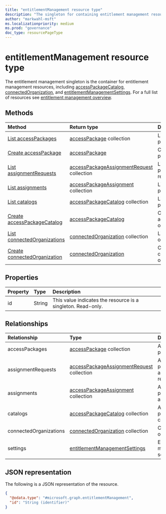 ```yaml
---
title: "entitlementManagement resource type"
description: "The singleton for containing entitlement management resources."
author: "markwahl-msft"
ms.localizationpriority: medium
ms.prod: "governance"
doc_type: resourcePageType
---
```

# entitlementManagement resource type

The entitlement management singleton is the container for entitlement management resources, including [accessPackageCatalog](accesspackagecatalog.md), [connectedOrganization](connectedorganization.md), and [entitlementManagementSettings](entitlementmanagementsettings.md).  For a full list of resources see [entitlement management overview](entitlementmanagement-root.md).

## Methods
|Method|Return type|Description|
|:---|:---|:---|
|[List accessPackages](../api/entitlementmanagement-list-accesspackages.md)|[accessPackage](../resources/accesspackage.md) collection|List the access packages.|
|[Create accessPackage](../api/entitlementmanagement-post-accesspackages.md)|[accessPackage](../resources/accesspackage.md)|Create a new access package.|
|[List assignmentRequests](../api/entitlementmanagement-list-assignmentrequests.md)|[accessPackageAssignmentRequest](../resources/accesspackageassignmentrequest.md) collection|List the access package assignment requests.|
|[List assignments](../api/entitlementmanagement-list-assignments.md)|[accessPackageAssignment](../resources/accesspackageassignment.md) collection|List the access package assignments.|
|[List catalogs](../api/entitlementmanagement-list-catalogs.md)|[accessPackageCatalog](../resources/accesspackagecatalog.md) collection|List the access package catalogs.|
|[Create accessPackageCatalog](../api/entitlementmanagement-post-catalogs.md)|[accessPackageCatalog](../resources/accesspackagecatalog.md)|Create a new accessPackageCatalog object.|
|[List connectedOrganizations](../api/entitlementmanagement-list-connectedorganizations.md)|[connectedOrganization](../resources/connectedorganization.md) collection|List the connected organizations.|
|[Create connectedOrganization](../api/entitlementmanagement-post-connectedorganizations.md)|[connectedOrganization](../resources/connectedorganization.md)|Create a new connectedOrganization object.|

## Properties
|Property|Type|Description|
|:---|:---|:---|
|id|String|This value indicates the resource is a singleton. Read-only.|

## Relationships
|Relationship|Type|Description|
|:---|:---|:---|
|accessPackages|[accessPackage](../resources/accesspackage.md) collection|Access packages.|
|assignmentRequests|[accessPackageAssignmentRequest](../resources/accesspackageassignmentrequest.md) collection|Access package assignment requests.|
|assignments|[accessPackageAssignment](../resources/accesspackageassignment.md) collection|Access package assignments.|
|catalogs|[accessPackageCatalog](../resources/accesspackagecatalog.md) collection|Access package catalogs.|
|connectedOrganizations|[connectedOrganization](../resources/connectedorganization.md) collection|Connected organizations.|
|settings|[entitlementManagementSettings](../resources/entitlementmanagementsettings.md)|Entitlement management settings.|

## JSON representation
The following is a JSON representation of the resource.
<!-- {
  "blockType": "resource",
  "keyProperty": "id",
  "@odata.type": "microsoft.graph.entitlementManagement",
  "openType": false
}
-->
``` json
{
  "@odata.type": "#microsoft.graph.entitlementManagement",
  "id": "String (identifier)"
}
```


